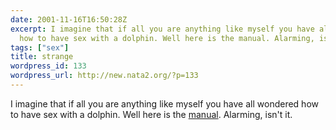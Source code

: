 ```yaml
---
date: 2001-11-16T16:50:28Z
excerpt: I imagine that if all you are anything like myself you have all wondered
  how to have sex with a dolphin. Well here is the manual. Alarming, isn't it.
tags: ["sex"]
title: strange
wordpress_id: 133
wordpress_url: http://new.nata2.org/?p=133
---
```


I imagine that if all you are anything like myself you have all wondered how to have sex with a dolphin. Well here is the <a href="http://www.dolphinsex.org/">manual</a>. Alarming, isn't it.
